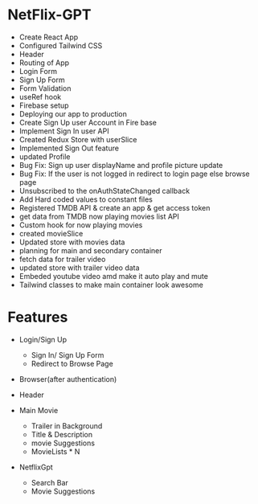 # NetFlix-GPT

- Create React App
- Configured Tailwind CSS
- Header
- Routing of App
- Login Form
- Sign Up Form
- Form Validation
- useRef hook
- Firebase setup
- Deploying our app to production
- Create Sign Up user Account in Fire base
- Implement Sign In user API
- Created Redux Store with userSlice
- Implemented Sign Out feature
- updated Profile
- Bug Fix: Sign up user displayName and profile picture update
- Bug Fix: If the user is not logged in redirect to login page else browse page
- Unsubscribed to the onAuthStateChanged callback
- Add Hard coded values to constant files
- Registered TMDB API & create an app & get access token
- get data from TMDB now playing movies list API
- Custom hook for now playing movies
- created movieSlice
- Updated store with movies data
- planning for main and secondary container
- fetch data for trailer video
- updated store with trailer video data
- Embeded youtube video amd make it auto play and mute
- Tailwind classes to make main container look awesome

# Features

- Login/Sign Up
  - Sign In/ Sign Up Form
  - Redirect to Browse Page
- Browser(after authentication)
- Header
- Main Movie

  - Trailer in Background
  - Title & Description
  - movie Suggestions
  - MovieLists \* N

- NetflixGpt
  - Search Bar
  - Movie Suggestions
